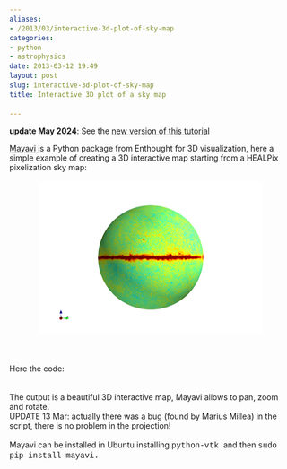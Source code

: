 ```yaml
---
aliases:
- /2013/03/interactive-3d-plot-of-sky-map
categories:
- python
- astrophysics
date: 2013-03-12 19:49
layout: post
slug: interactive-3d-plot-of-sky-map
title: Interactive 3D plot of a sky map

---
```


**update May 2024**: See the [new version of this tutorial](./2024-05-20-interactive-3d-plot-planck-map.md)

<a href="http://code.enthought.com/projects/mayavi/">
 Mayavi
</a>
is a Python package from Enthought for 3D visualization, here a simple example of creating a 3D interactive map starting from a HEALPix pixelization sky map:
<br/>
<div>
 <br/>
 <div>
  <div class="separator" style="clear: both; text-align: center;">
   <a href="interactive-3d-plot-of-sky-map_s1600_snapshot.png" imageanchor="1" style="margin-left: 1em; margin-right: 1em;">
    <img border="0" height="271" src="interactive-3d-plot-of-sky-map_s400_snapshot.png" width="400"/>
   </a>
  </div>
  <div class="separator" style="clear: both; text-align: center;">
   <br/>
  </div>
  <br/>
  <a name="more">
  </a>
  <br/>
  Here the code:
  <br/>
  <script src="https://gist.github.com/zonca/5146356.js">
  </script>
  <br/>
  <br/>
  The output is a beautiful 3D interactive map, Mayavi allows to pan, zoom and rotate.
  <br/>
  UPDATE 13 Mar: actually there was a bug (found by Marius Millea) in the script, there is no problem in the projection!
  <br/>
  <div class="separator" style="clear: both; text-align: center;">
   <br/>
  </div>
  Mayavi can be installed in Ubuntu installing
  <span style="font-family: Courier New, Courier, monospace;">
   python-vtk
  </span>
  and then
  <span style="font-family: Courier New, Courier, monospace;">
   sudo pip install mayavi.
  </span>
 </div>
</div>
